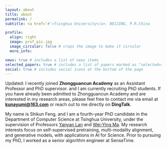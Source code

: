 ```yaml
---
layout: about
title: about
permalink: /
subtitle: <a href='#'>Tsinghua University</a>. BEIJING, P.R.China

profile:
  align: right
  image: prof_pic.jpg
  image_circular: false # crops the image to make it circular
  more_info:

news: true # includes a list of news items
selected_papers: true # includes a list of papers marked as "selected={true}"
social: true # includes social icons at the bottom of the page
---
```


Updated: I recently joined **Zhongguancun Academy** as an Assistant Professor and PhD supervisor.  and I am currently recruiting PhD students.  If you have already been admitted to Zhongguancun Academy and are interested in my research areas, please feel free to contact me via email at **kunayumi@163.com** or reach out to me directly on **DingTalk**.


My name is Shikun Feng, and I am a fourth-year PhD candidate in the Department of Computer Science at Tsinghua University, under the supervision of Professors [Yanyan Lan](https://yanyanlan.com/) and [Wei-Ying Ma](https://air.tsinghua.edu.cn/en/info/1046/1189.htm). My research interests focus on self-supervised pretraining, multi-modality alignment, and generative models, with applications in AI for Science. Prior to pursuing my PhD, I worked as a senior algorithm engineer at SenseTime.


<!-- Write your biography here. Tell the world about yourself. Link to your favorite [subreddit](http://reddit.com). You can put a picture in, too. The code is already in, just name your picture `prof_pic.jpg` and put it in the `img/` folder. -->

<!-- Put your address / P.O. box / other info right below your picture. You can also disable any of these elements by editing `profile` property of the YAML header of your `_pages/about.md`. Edit `_bibliography/papers.bib` and Jekyll will render your [publications page](/al-folio/publications/) automatically.

Link to your social media connections, too. This theme is set up to use [Font Awesome icons](https://fontawesome.com/) and [Academicons](https://jpswalsh.github.io/academicons/), like the ones below. Add your Facebook, Twitter, LinkedIn, Google Scholar, or just disable all of them. -->
